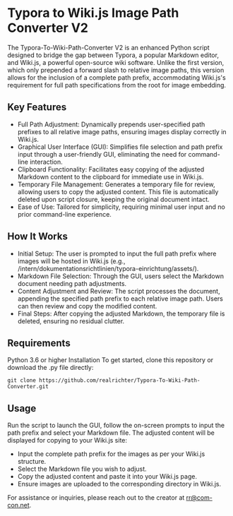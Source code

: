 # Typora to Wiki.js Image Path Converter V2
The Typora-To-Wiki-Path-Converter V2 is an enhanced Python script designed to bridge the gap between Typora, a popular Markdown editor, and Wiki.js, a powerful open-source wiki software. Unlike the first version, which only prepended a forward slash to relative image paths, this version allows for the inclusion of a complete path prefix, accommodating Wiki.js's requirement for full path specifications from the root for image embedding.

## Key Features
- Full Path Adjustment: Dynamically prepends user-specified path prefixes to all relative image paths, ensuring images display correctly in Wiki.js.
- Graphical User Interface (GUI): Simplifies file selection and path prefix input through a user-friendly GUI, eliminating the need for command-line interaction.
- Clipboard Functionality: Facilitates easy copying of the adjusted Markdown content to the clipboard for immediate use in Wiki.js.
- Temporary File Management: Generates a temporary file for review, allowing users to copy the adjusted content. This file is automatically deleted upon script closure, keeping the original document intact.
- Ease of Use: Tailored for simplicity, requiring minimal user input and no prior command-line experience.

## How It Works
- Initial Setup: The user is prompted to input the full path prefix where images will be hosted in Wiki.js (e.g., /intern/dokumentationsrichtlinien/typora-einrichtung/assets/).
- Markdown File Selection: Through the GUI, users select the Markdown document needing path adjustments.
- Content Adjustment and Review: The script processes the document, appending the specified path prefix to each relative image path. Users can then review and copy the modified content.
- Final Steps: After copying the adjusted Markdown, the temporary file is deleted, ensuring no residual clutter.

## Requirements
Python 3.6 or higher
Installation
To get started, clone this repository or download the .py file directly:

```Copy code
git clone https://github.com/realrichter/Typora-To-Wiki-Path-Converter.git
```

## Usage
Run the script to launch the GUI, follow the on-screen prompts to input the path prefix and select your Markdown file. The adjusted content will be displayed for copying to your Wiki.js site:
- Input the complete path prefix for the images as per your Wiki.js structure.
- Select the Markdown file you wish to adjust.
- Copy the adjusted content and paste it into your Wiki.js page.
- Ensure images are uploaded to the corresponding directory in Wiki.js.

For assistance or inquiries, please reach out to the creator at rr@com-con.net.

